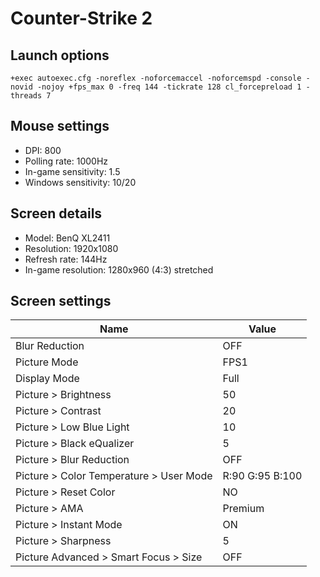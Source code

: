 # Counter-Strike 2

## Launch options
```
+exec autoexec.cfg -noreflex -noforcemaccel -noforcemspd -console -novid -nojoy +fps_max 0 -freq 144 -tickrate 128 cl_forcepreload 1 -threads 7
```

## Mouse settings
- DPI: 800
- Polling rate: 1000Hz
- In-game sensitivity: 1.5
- Windows sensitivity: 10/20

## Screen details
- Model: BenQ XL2411
- Resolution: 1920x1080
- Refresh rate: 144Hz
- In-game resolution: 1280x960 (4:3) stretched

## Screen settings
| Name | Value |
|---------|-------|
| Blur Reduction | OFF |
| Picture Mode | FPS1 |
| Display Mode | Full |
| Picture > Brightness | 50 |
| Picture > Contrast | 20 |
| Picture > Low Blue Light | 10 |
| Picture > Black eQualizer | 5 |
| Picture > Blur Reduction | OFF |
| Picture > Color Temperature > User Mode | R:90 G:95 B:100 |
| Picture > Reset Color | NO |
| Picture > AMA | Premium |
| Picture > Instant Mode | ON |
| Picture > Sharpness | 5 |
| Picture Advanced > Smart Focus > Size | OFF |
